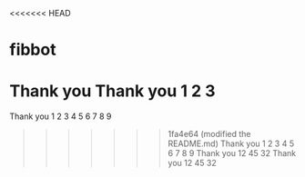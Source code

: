 <<<<<<< HEAD
# fibbot
Thank you
Thank you 1 2 3
=======
Thank you 1 2 3 4 5 6 7 8 9 
>>>>>>> 1fa4e64 (modified the README.md)
Thank you 1 2 3 4 5 6 7 8 9 
Thank you 12 45 32
Thank you 12 45 32
